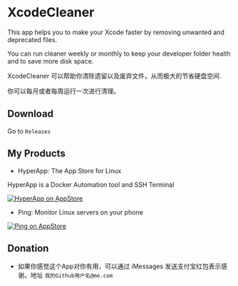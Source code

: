 # XcodeCleaner

This app helps you to make your Xcode faster by removing unwanted and deprecated files.

You can run cleaner weekly or monthly to keep your developer folder health and to save more disk space.


XcodeCleaner 可以帮助你清除遗留以及废弃文件，从而极大的节省硬盘空间.

你可以每月或者每周运行一次进行清理。



## Download

Go to `Releases`



## My Products


* HyperApp: The App Store for Linux

HyperApp is a Docker Automation tool and SSH Terminal

[![HyperApp on AppStore](https://linkmaker.itunes.apple.com/assets/shared/badges/zh-chs/appstore-lrg.svg "View on App Store")](https://itunes.apple.com/app/apple-store/id1179750280?pt=118260435&ct=guide&mt=8)


* Ping: Monitor Linux servers on your phone

[![Ping on AppStore](https://linkmaker.itunes.apple.com/assets/shared/badges/zh-chs/appstore-lrg.svg "View on App Store")](https://itunes.apple.com/app/ping-linux-monitor/id1276204653)


## Donation

* 如果你感觉这个App对你有用，可以通过 iMessages 发送支付宝红包表示感谢。地址 `我的Github用户名@me.com`


